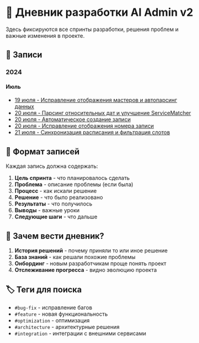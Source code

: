 # 📔 Дневник разработки AI Admin v2

Здесь фиксируются все спринты разработки, решения проблем и важные изменения в проекте.

## 📅 Записи

### 2024

#### Июль
- [19 июля - Исправление отображения мастеров и автопарсинг данных](2024-07-19-fixing-masters-and-auto-parsing.md)
- [20 июля - Парсинг относительных дат и улучшение ServiceMatcher](2024-07-20-relative-dates-and-service-matching.md)
- [20 июля - Автоматическое создание записи](2024-07-20-automatic-booking.md)
- [20 июля - Исправление отображения номера записи](2024-07-20-booking-record-id-fix.md)
- [21 июля - Синхронизация расписания и фильтрация слотов](2024-07-21-schedule-sync-and-slot-filtering.md)

## 📝 Формат записей

Каждая запись должна содержать:
1. **Цель спринта** - что планировалось сделать
2. **Проблема** - описание проблемы (если была)
3. **Процесс** - как искали решение
4. **Решение** - что было реализовано
5. **Результаты** - что получилось
6. **Выводы** - важные уроки
7. **Следующие шаги** - что дальше

## 🎯 Зачем вести дневник?

1. **История решений** - почему приняли то или иное решение
2. **База знаний** - как решали похожие проблемы
3. **Онбординг** - новым разработчикам проще понять проект
4. **Отслеживание прогресса** - видно эволюцию проекта

## 🏷️ Теги для поиска

- `#bug-fix` - исправление багов
- `#feature` - новая функциональность
- `#optimization` - оптимизация
- `#architecture` - архитектурные решения
- `#integration` - интеграции с внешними сервисами